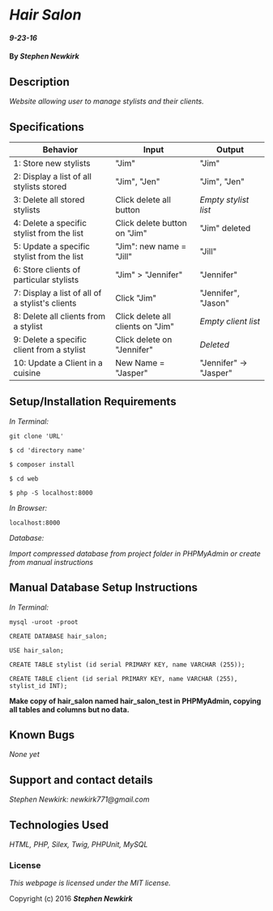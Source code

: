 # _Hair Salon_

#### _9-23-16_

#### By _**Stephen Newkirk**_

## Description

_Website allowing user to manage stylists and their clients._

## Specifications

| Behavior      | Input       |Output|
| ------------- |-------------| -----|
| 1: Store new stylists | "Jim" | "Jim" |
| 2: Display a list of all stylists stored | "Jim", "Jen" | "Jim", "Jen" |
| 3: Delete all stored stylists | Click delete all button | *Empty stylist list* |
| 4: Delete a specific stylist from the list | Click delete button on "Jim" | "Jim" deleted |
| 5: Update a specific stylist from the list | "Jim": new name = "Jill" | "Jill" |
| 6: Store clients of particular stylists | "Jim" > "Jennifer" | "Jennifer" |
| 7: Display a list of all of a stylist's clients | Click "Jim" | "Jennifer", "Jason" |
| 8: Delete all clients from a stylist | Click delete all clients on "Jim" | *Empty client list* |
| 9: Delete a specific client from a stylist | Click delete on "Jennifer" | *Deleted* |
| 10: Update a Client in a cuisine | New Name = "Jasper" | "Jennifer" -> "Jasper" |



## Setup/Installation Requirements

_In Terminal:_

`git clone 'URL'`

`$ cd 'directory name'`

`$ composer install`

`$ cd web`

`$ php -S localhost:8000`

_In Browser:_

`localhost:8000`

_Database:_

_Import compressed database from project folder in PHPMyAdmin or create from manual instructions_

## Manual Database Setup Instructions

_In Terminal:_

`mysql -uroot -proot`

`CREATE DATABASE hair_salon;`

`USE hair_salon;`

`CREATE TABLE stylist (id serial PRIMARY KEY, name VARCHAR (255));`

`CREATE TABLE client (id serial PRIMARY KEY, name VARCHAR (255), stylist_id INT);`

****Make copy of hair_salon named hair_salon_test in PHPMyAdmin, copying all tables and columns but no data.****

## Known Bugs

_None yet_

## Support and contact details

_Stephen Newkirk: newkirk771@gmail.com_

## Technologies Used

_HTML,
PHP,
Silex,
Twig,
PHPUnit,
MySQL_

### License

*This webpage is licensed under the MIT license.*

Copyright (c) 2016 **_Stephen Newkirk_**
